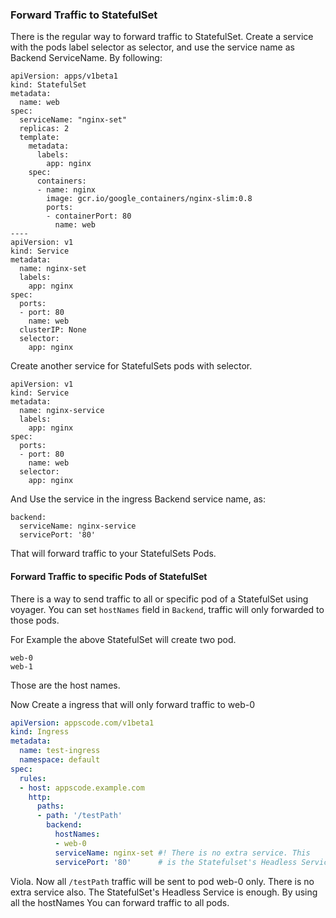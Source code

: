 ### Forward Traffic to StatefulSet
There is the regular way to forward traffic to StatefulSet. Create a service with the pods label selector as
selector, and use the service name as Backend ServiceName. By following:

```
apiVersion: apps/v1beta1
kind: StatefulSet
metadata:
  name: web
spec:
  serviceName: "nginx-set"
  replicas: 2
  template:
    metadata:
      labels:
        app: nginx
    spec:
      containers:
      - name: nginx
        image: gcr.io/google_containers/nginx-slim:0.8
        ports:
        - containerPort: 80
          name: web
----
apiVersion: v1
kind: Service
metadata:
  name: nginx-set
  labels:
    app: nginx
spec:
  ports:
  - port: 80
    name: web
  clusterIP: None
  selector:
    app: nginx
```

Create another service for StatefulSets pods with selector.
```
apiVersion: v1
kind: Service
metadata:
  name: nginx-service
  labels:
    app: nginx
spec:
  ports:
  - port: 80
    name: web
  selector:
    app: nginx

```

And Use the service in the ingress Backend service name, as:
```
backend:
  serviceName: nginx-service
  servicePort: '80'
```

That will forward traffic to your StatefulSets Pods.


#### Forward Traffic to specific Pods of StatefulSet
There is a way to send traffic to all or specific pod of a StatefulSet using voyager. You can set
`hostNames` field in `Backend`, traffic will only forwarded to those pods.

For Example the above StatefulSet will create two pod.
```
web-0
web-1
```
Those are the host names.

Now Create a ingress that will only forward traffic to web-0
```yaml
apiVersion: appscode.com/v1beta1
kind: Ingress
metadata:
  name: test-ingress
  namespace: default
spec:
  rules:
  - host: appscode.example.com
    http:
      paths:
      - path: '/testPath'
        backend:
          hostNames:
          - web-0
          serviceName: nginx-set #! There is no extra service. This
          servicePort: '80'      # is the Statefulset's Headless Service
```

Viola. Now all `/testPath` traffic will be sent to pod web-0 only. There is no extra service also.
The StatefulSet's Headless Service is enough. By using all the hostNames You can forward traffic to all pods.
